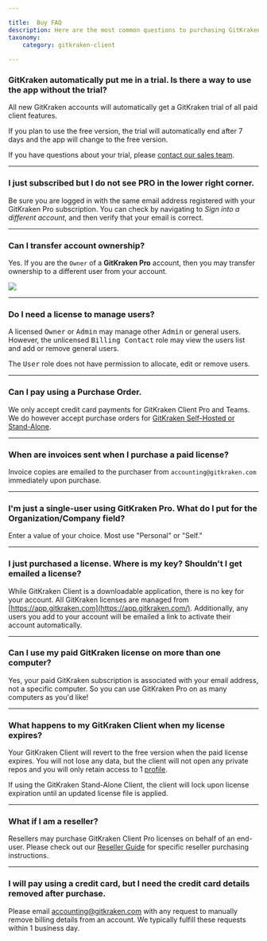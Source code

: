 ```yaml
---

title:  Buy FAQ
description: Here are the most common questions to purchasing GitKraken licenses.
taxonomy:
    category: gitkraken-client
    
---
```



### GitKraken automatically put me in a trial. Is there a way to use the app without the trial?

All new GitKraken accounts will automatically get a GitKraken trial of all paid client features. 

If you plan to use the free version, the trial will automatically end after 7 days and the app will change to the free version.

If you have questions about your trial, please [contact our sales team](https://www.gitkraken.com/contact#sales).

***
### I just subscribed but I do not see PRO in the lower right corner.

Be sure you are logged in with the same email address registered with your GitKraken Pro subscription. You can check by navigating to <em class='context-menu'><i class="fa fa-bars"> </i>  <i class='fa fa-caret-right'></i> Sign into a different account</em>, and then verify that your email is correct.

***
### Can I transfer account ownership?

Yes. If you are the `Owner` of a <strong>GitKraken Pro</strong> account, then you may transfer ownership to a different user from your account.

<img src="/wp-content/uploads/transfer-ownership.png" srcset="/wp-content/uploads/transfer-ownership.png" class="img-responsive center img-bordered">

***

### Do I need a license to manage users?

A licensed <kbd>Owner</kbd> or <kbd>Admin</kbd> may manage other <kbd>Admin</kbd> or general users. However, the unlicensed <kbd>Billing Contact</kbd> role may view the users list and add or remove general users.

The <kbd>User</kbd> role does not have permission to allocate, edit or remove users. 

***

### Can I pay using a Purchase Order.

We only accept credit card payments for GitKraken Client Pro and Teams. We do however accept purchase orders for [GitKraken Self-Hosted or Stand-Alone](https://gitkraken.com/pricing).

***
### When are invoices sent when I purchase a paid license?

Invoice copies are emailed to the purchaser from `accounting@gitkraken.com` immediately upon purchase. 

***
### I'm just a single-user using GitKraken Pro. What do I put for the Organization/Company field?

Enter a value of your choice. Most use "Personal" or "Self." 

***
### I just purchased a license. Where is my key? Shouldn't I get emailed a license?

While GitKraken Client is a downloadable application, there is no key for your account. All GitKraken licenses are managed from [https://app.gitkraken.com](https://app.gitkraken.com/). Additionally, any users you add to your account will be emailed a link to activate their account automatically.

***
### Can I use my paid GitKraken license on more than one computer?

Yes, your paid GitKraken subscription is associated with your email address, not a specific computer. So you can use GitKraken Pro on as many computers as you'd like!

***
### What happens to my GitKraken Client when my license expires?

Your GitKraken Client will revert to the free version when the paid license expires. You will not lose any data, but the client will not open any private repos and you will only retain access to 1 [profile](/start-here/profiles/).

If using the GitKraken Stand-Alone Client, the client will lock upon license expiration until an updated license file is applied. 

***
### What if I am a reseller?

Resellers may purchase GitKraken Client Pro licenses on behalf of an end-user. Please check out our [Reseller Guide](/account/new-pro-purchases) for specific reseller purchasing instructions.

***

### I will pay using a credit card, but I need the credit card details removed after purchase.

Please email <accounting@gitkraken.com> with any request to manually remove billing details from an account. We typically fulfill these requests within 1 business day.




